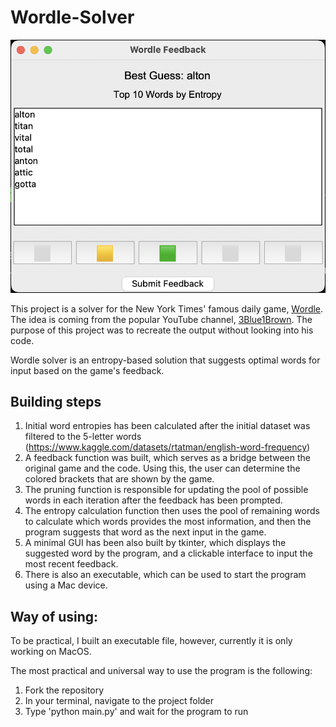 # Wordle-Solver
![GUI screenshot](utils/GUI_sc.png)

This project is a solver for the New York Times' famous daily game, [Wordle](https://www.nytimes.com/games/wordle/index.html).
The idea is coming from the popular YouTube channel, [3Blue1Brown](https://www.youtube.com/watch?v=v68zYyaEmEA&t=228s). The purpose of this project was to recreate the output without looking into his code.

Wordle solver is an entropy-based solution that suggests optimal words for input based on the game's feedback. 

## Building steps

1. Initial word entropies has been calculated after the initial dataset was filtered to the 5-letter words (https://www.kaggle.com/datasets/rtatman/english-word-frequency)
2. A feedback function was built, which serves as a bridge between the original game and the code. Using this, the user can determine the colored brackets that are shown by the game.
3. The pruning function is responsible for updating the pool of possible words in each iteration after the feedback has been prompted.
4. The entropy calculation function then uses the pool of remaining words to calculate which words provides the most information, and then the program suggests that word as the next input in the game.
5. A minimal GUI has been also built by tkinter, which displays the suggested word by the program, and a clickable interface to input the most recent feedback.
6. There is also an executable, which can be used to start the program using a Mac device.

## Way of using:
To be practical, I built an executable file, however, currently it is only working on MacOS.

The most practical and universal way to use the program is the following:
1. Fork the repository
2. In your terminal, navigate to the project folder
3. Type 'python main.py' and wait for the program to run

